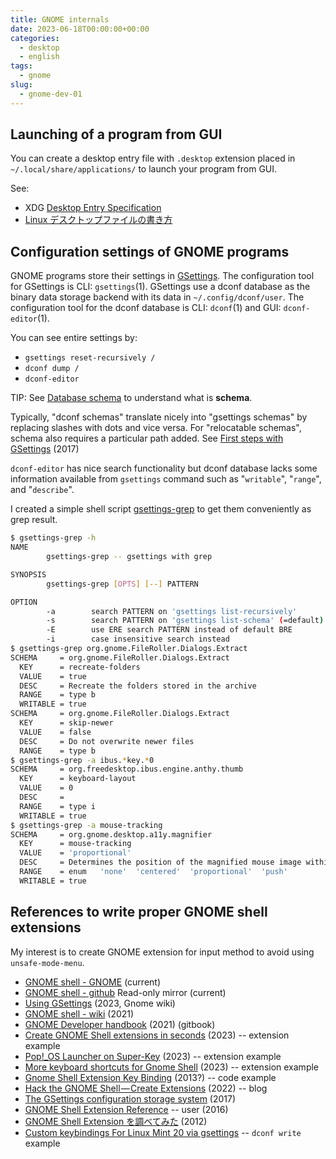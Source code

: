```yaml
---
title: GNOME internals
date: 2023-06-18T00:00:00+00:00
categories:
  - desktop
  - english
tags:
  - gnome
slug:
  - gnome-dev-01
---
```


## Launching of a program from GUI

You can create a desktop entry file with `.desktop` extension placed in `~/.local/share/applications/` to launch your program from GUI.

See:

- XDG [Desktop Entry Specification](https://specifications.freedesktop.org/desktop-entry-spec/desktop-entry-spec-latest.html)
- [Linux デスクトップファイルの書き方](https://endy-tech.hatenablog.jp/entry/desktop_entry)

## Configuration settings of GNOME programs

GNOME programs store their settings in
[GSettings](https://wiki.gnome.org/HowDoI/GSettings).
The configuration tool for GSettings is CLI: `gsettings`(1).
GSettings use a dconf database as the binary data storage backend with its data
in `~/.config/dconf/user`.
The configuration tool for the dconf database is CLI: `dconf`(1) and GUI:
`dconf-editor`(1).

You can see entire settings by:
- `gsettings reset-recursively /`
- `dconf dump /`
- `dconf-editor`

TIP: See [Database schema](https://en.wikipedia.org/wiki/Database_schema) to
understand what is **schema**.

Typically, "dconf schemas" translate nicely into "gsettings schemas" by replacing slashes with dots and vice versa.
For "relocatable schemas", schema also requires a particular path added.
See [First steps with GSettings](https://blog.gtk.org/2017/05/01/first-steps-with-gsettings/) (2017)

`dconf-editor` has nice search functionality but dconf database lacks some
information available from `gsettings` command such as "`writable`", "`range`",
and "`describe`".

I created a simple shell script
[gsettings-grep](https://github.com/osamuaoki/osamu-utils/blob/main/gsettings-grep)
to get them conveniently as grep result.

```sh
$ gsettings-grep -h
NAME
        gsettings-grep -- gsettings with grep

SYNOPSIS
        gsettings-grep [OPTS] [--] PATTERN

OPTION
        -a        search PATTERN on 'gsettings list-recursively'
        -s        search PATTERN on 'gsettings list-schema' (=default)
        -E        use ERE search PATTERN instead of default BRE
        -i        case insensitive search instead
$ gsettings-grep org.gnome.FileRoller.Dialogs.Extract
SCHEMA     = org.gnome.FileRoller.Dialogs.Extract
  KEY      = recreate-folders
  VALUE    = true
  DESC     = Recreate the folders stored in the archive
  RANGE    = type b
  WRITABLE = true
SCHEMA     = org.gnome.FileRoller.Dialogs.Extract
  KEY      = skip-newer
  VALUE    = false
  DESC     = Do not overwrite newer files
  RANGE    = type b
$ gsettings-grep -a ibus.*key.*0
SCHEMA     = org.freedesktop.ibus.engine.anthy.thumb
  KEY      = keyboard-layout
  VALUE    = 0
  DESC     =
  RANGE    = type i
  WRITABLE = true
$ gsettings-grep -a mouse-tracking
SCHEMA     = org.gnome.desktop.a11y.magnifier
  KEY      = mouse-tracking
  VALUE    = 'proportional'
  DESC     = Determines the position of the magnified mouse image within the magnified view and how it reacts to system mouse movement. The values are • none: no mouse tracking; • centered: the mouse image is displayed at the center of the zoom region (which also represents the point under the system mouse) and the magnified contents are scrolled as the system mouse moves; • proportional: the position of the magnified mouse in the zoom region is proportionally the same as the position of the system mouse on screen; • push: when the magnified mouse intersects a boundary of the zoom region, the contents are scrolled into view.
  RANGE    = enum	'none'	'centered'	'proportional'	'push'
  WRITABLE = true

```

## References to write proper GNOME shell extensions

My interest is to create GNOME extension for input method to avoid using `unsafe-mode-menu`.

- [GNOME shell - GNOME](https://gitlab.gnome.org/GNOME/gnome-shell) (current)
- [GNOME shell - github](https://github.com/GNOME/gnome-shell) Read-only mirror (current)
- [Using GSettings](https://wiki.gnome.org/HowDoI/GSettings) (2023, Gnome wiki)
- [GNOME shell - wiki](https://wiki.gnome.org/Projects/GnomeShell) (2021)
- [GNOME Developer handbook](https://bharatkalluri.gitbook.io/gnome-developer-handbook/) (2021) (gitbook)
- [Create GNOME Shell extensions in seconds](https://github.com/p-e-w/argos) (2023) -- extension example
- [Pop!_OS Launcher on Super-Key](https://github.com/ManeLippert/gnome-shell-extension-pop-launcher-super-key) (2023) -- extension example
- [More keyboard shortcuts for Gnome Shell](https://github.com/matthijskooijman/gnome-shell-more-keyboard-shortcuts) (2023) -- extension example
- [Gnome Shell Extension Key Binding](https://superuser.com/questions/471606/gnome-shell-extension-key-binding) (2013?) -- code example
- [Hack the GNOME Shell — Create Extensions](https://itnext.io/hacking-the-gnome-shell-create-extensions-ef3e4ecac325) (2022) -- blog
- [The GSettings configuration storage system](https://encarsia.github.io/en/posts/gsettings/) (2017)
- [GNOME Shell Extension Reference](https://github.com/julio641742/gnome-shell-extension-reference) -- user (2016)
- [GNOME Shell Extension を調べてみた](https://fut-nis.hatenadiary.jp/entry/20120626/1340716798) (2012)
- [Custom keybindings For Linux Mint 20 via gsettings](https://unix.stackexchange.com/questions/596308/custom-keybindings-for-linux-mint-20-via-gsettings) -- `dconf write` example



<!--
- [mapping between dconf dump output and gsettings schemas](https://askubuntu.com/questions/1064313/mapping-between-dconf-dump-output-and-gsettings-schemas/1064329#1064329) (2018-2021, ask ubuntu)
- [Where does Ubuntu Gnome store the keyboard shortcuts configuration file?](https://askubuntu.com/questions/787451/where-does-ubuntu-gnome-store-the-keyboard-shortcuts-configuration-file) (2016-2022, ask ubuntu)
- [How can I get Summary and Description of Schema using gsettings](https://askubuntu.com/questions/271886/how-can-i-get-summary-and-description-of-schema-using-gsettings) (2013-2020, ask ubuntu)
- [【第11回】拡張機能でGNOME Shellを派手にしたり便利にしたり](https://pc.watch.impress.co.jp/docs/column/ubuntu/1440667.html) (2022, pc watch)
- [第492回 GNOME Shellの拡張機能を作ってみよう](https://gihyo.jp/admin/serial/01/ubuntu-recipe/0767) (2017, gihyo)
- [GSETTINGS – FLEXIBLE CONFIGURATION SYSTEM](http://zderadicka.eu/gsettings-flexible-configuration-system/) -- python
-->





<!-- vim: set sw=4 sts=4 ai si et tw=79 ft=markdown: -->
